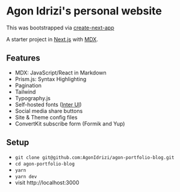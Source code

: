 # Agon Idrizi's personal website

This was bootstrapped via
[create-next-app](https://nextjs.org/docs/api-reference/create-next-app)

A starter project in [Next.js](https://www.nextjs.org/) with
[MDX](https://github.com/mdx-js/mdx).

## Features

- MDX: JavaScript/React in Markdown
- Prism.js: Syntax Highlighting
- Pagination
- Tailwind
- Typography.js
- Self-hosted fonts ([Inter UI](https://rsms.me/inter/))
- Social media share buttons
- Site & Theme config files
- ConvertKit subscribe form (Formik and Yup)

## Setup

- `git clone git@github.com:AgonIdrizi/agon-portfolio-blog.git`
- `cd agon-portfolio-blog`
- `yarn`
- `yarn dev`
- visit http://localhost:3000
